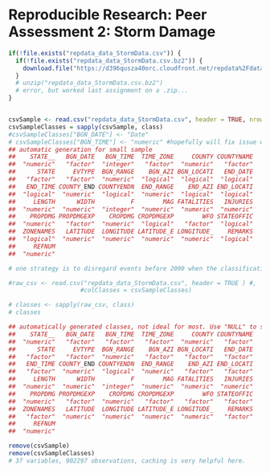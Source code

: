 # Reproducible Research: Peer Assessment 2: Storm Damage

<!-- Check for data, download, unpack -->
<!-- We have added the file to the git ignore because it is 47 MB compressed, 535 MB expanded. -->

<!-- This assignment should have a max of 3 figures, which may contain multiple plots, but still only 3 figures -->

<!-- The underlying questions are simple:
Across the US, Which types of events (EVTYPE) were most harmful to population health?
Across the US, which types of events have the greatest economic consequences?
-->


```r
if(!file.exists("repdata_data_StormData.csv")) {
  if(!file.exists("repdata_data_StormData.csv.bz2")) {
    download.file("https://d396qusza40orc.cloudfront.net/repdata%2Fdata%2FStormData.csv.bz2", "repdata_data_StormData.csv.bz2", quiet = TRUE)
  }
  # unzip("repdata_data_StormData.csv.bz2")
  # error, but worked last assignment on a .zip...
}


csvSample <- read.csv("repdata_data_StormData.csv", header = TRUE, nrows = 100)
csvSampleClasses = sapply(csvSample, class)
#csvSampleClasses["BGN_DATE"] <- "Date"
# csvSampleClasses["BGN_TIME"] <- "numeric" #hopefully will fix issue with leading zeros
## automatic generation for small sample
##    STATE__   BGN_DATE   BGN_TIME  TIME_ZONE     COUNTY COUNTYNAME 
##  "numeric"   "factor"  "integer"   "factor"  "numeric"   "factor" 
##      STATE     EVTYPE  BGN_RANGE    BGN_AZI BGN_LOCATI   END_DATE 
##   "factor"   "factor"  "numeric"  "logical"  "logical"  "logical" 
##   END_TIME COUNTY_END COUNTYENDN  END_RANGE    END_AZI END_LOCATI 
##  "logical"  "numeric"  "logical"  "numeric"  "logical"  "logical" 
##     LENGTH      WIDTH          F        MAG FATALITIES   INJURIES 
##  "numeric"  "numeric"  "integer"  "numeric"  "numeric"  "numeric" 
##    PROPDMG PROPDMGEXP    CROPDMG CROPDMGEXP        WFO STATEOFFIC 
##  "numeric"   "factor"  "numeric"  "logical"   "factor"  "logical" 
##  ZONENAMES   LATITUDE  LONGITUDE LATITUDE_E LONGITUDE_    REMARKS 
##  "logical"  "numeric"  "numeric"  "numeric"  "numeric"  "logical" 
##     REFNUM 
##  "numeric"

# one strategy is to disregard events before 2000 when the classification method changed.

#raw_csv <- read.csv("repdata_data_StormData.csv", header = TRUE ) #,
                    #colClasses = csvSampleClasses)

# classes <- sapply(raw_csv, class)
# classes

## automatically generated classes, not ideal for most. Use "NULL" to skip a column.
##    STATE__   BGN_DATE   BGN_TIME  TIME_ZONE     COUNTY COUNTYNAME 
##  "numeric"   "factor"   "factor"   "factor"  "numeric"   "factor" 
##      STATE     EVTYPE  BGN_RANGE    BGN_AZI BGN_LOCATI   END_DATE 
##   "factor"   "factor"  "numeric"   "factor"   "factor"   "factor" 
##   END_TIME COUNTY_END COUNTYENDN  END_RANGE    END_AZI END_LOCATI 
##   "factor"  "numeric"  "logical"  "numeric"   "factor"   "factor" 
##     LENGTH      WIDTH          F        MAG FATALITIES   INJURIES 
##  "numeric"  "numeric"  "integer"  "numeric"  "numeric"  "numeric" 
##    PROPDMG PROPDMGEXP    CROPDMG CROPDMGEXP        WFO STATEOFFIC 
##  "numeric"   "factor"  "numeric"   "factor"   "factor"   "factor" 
##  ZONENAMES   LATITUDE  LONGITUDE LATITUDE_E LONGITUDE_    REMARKS 
##   "factor"  "numeric"  "numeric"  "numeric"  "numeric"   "factor" 
##     REFNUM 
##  "numeric"

remove(csvSample)
remove(csvSampleClasses)
# 37 variables, 902297 observations, caching is very helpful here.
```


